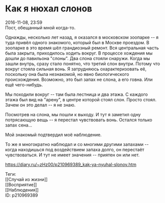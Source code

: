 Как я нюхал слонов
===================

   
 2016-11-08, 23:59   
  Пост, обещанный мной когда-то.   
   
 Однажды, несколько лет назад, я оказался в московском зоопарке -- я туда привёл одного знакомого, который был в Москве проездом. В зоопарке в это время шёл грандиозный ремонт. Вся центральная часть была закрыта, приходилось ходить вокруг. В процессе хождения мы дошли до павильона "слоны". Два слона стояли снаружи. Когда мы зашли внутрь, сразу стало понятно, что третий слон внутри. Потому что вокруг стояла сильная вонь. Я затрудняюсь охарактеризовать её, поскольку она была незнакомой, но явно биологического происхождения. Возможно, это был запах не слона, а его говна. Или ещё чего-нибудь.   
   
 Мы походили вокруг -- там была лестница и два этажа. С каждого этажа был вид на "арену", в центре которой стоял слон. Просто стоял. Зачем он это делал -- я не знаю.   
   
 Посмотрев на слона, мы пошли к выходу. И тут я заметил одну потрясающую вещь -- я перестал чувствовать вонь. Остался только запах сена...   
   
 Мой знакомый подтвердил моё наблюдение.   
   
 То же я многократно наблюдал и со многими другими запахами -- когда находишься под воздействием запаха долго, он перестаёт чувствоваться. И тут не имеет значения -- приятен он или нет.   
    
 <https://diary.ru/~zHz00/p210969389_kak-ya-nyuhal-slonov.htm>   
   
 Теги:   
 [[Случай из жизни]]   
 [[Восприятие]]   
 [[Наблюдения]]   
 ID: p210969389